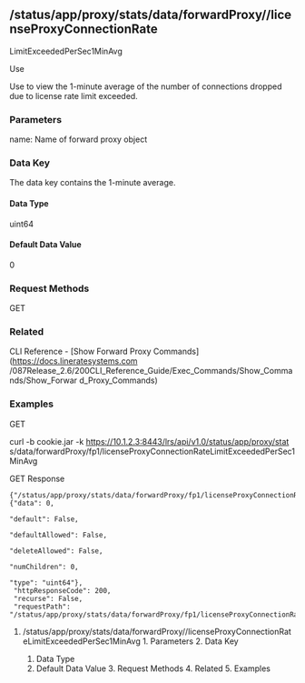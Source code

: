 ## /status/app/proxy/stats/data/forwardProxy/<name>/licenseProxyConnectionRate
LimitExceededPerSec1MinAvg

Use

Use to view the 1-minute average of the number of connections dropped due to
license rate limit exceeded.

### Parameters

name: Name of forward proxy object

### Data Key

The data key contains the 1-minute average.

#### Data Type

uint64

#### Default Data Value

0

### Request Methods

GET

### Related

CLI Reference - [Show Forward Proxy Commands](https://docs.lineratesystems.com
/087Release_2.6/200CLI_Reference_Guide/Exec_Commands/Show_Commands/Show_Forwar
d_Proxy_Commands)

### Examples

GET

curl -b cookie.jar -k https://10.1.2.3:8443/lrs/api/v1.0/status/app/proxy/stat
s/data/forwardProxy/fp1/licenseProxyConnectionRateLimitExceededPerSec1MinAvg

GET Response

    
    
    {"/status/app/proxy/stats/data/forwardProxy/fp1/licenseProxyConnectionRateLimitExceededPerSec1MinAvg": {"data": 0,
                                                                                                               "default": False,
                                                                                                               "defaultAllowed": False,
                                                                                                               "deleteAllowed": False,
                                                                                                               "numChildren": 0,
                                                                                                               "type": "uint64"},
     "httpResponseCode": 200,
     "recurse": False,
     "requestPath": "/status/app/proxy/stats/data/forwardProxy/fp1/licenseProxyConnectionRateLimitExceededPerSec1MinAvg"}
    

  1. /status/app/proxy/stats/data/forwardProxy/<name>/licenseProxyConnectionRateLimitExceededPerSec1MinAvg
    1. Parameters
    2. Data Key
      1. Data Type
      2. Default Data Value
    3. Request Methods
    4. Related
    5. Examples

